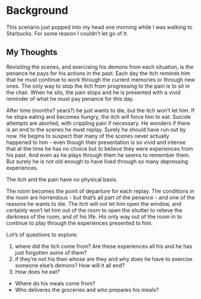 # Background

This scenario just popped into my head one morning while I was walking to Starbucks. For some reason I couldn’t let go of it.

## My Thoughts

Revisiting the scenes, and exercising his demons from each situation, is the penance he pays for his actions in the past. Each day the itch reminds him that he must continue to work through the current memories or through new ones. The only way to stop the itch from progressing to the pain is to sit in the chair. When he sits, the pain stops and he is presented with a vivid reminder of what he must pay penance for this day.

After time (months? years?) he just wants to die, but the itch won’t let him. If he stops eating and becomes hungry, the itch will force him to eat. Suicide attempts are aborted, with crippling pain if necessary. He wonders if there is an end to the scenes he must replay. Surely he should have run out by now. He begins to suspect that many of the scenes never actually happened to him - even though their presentation is so vivid and intense that at the time he has no choice but to believe they were experiences from his past. And even as he plays through them he seems to remember them. But surely he is not old enough to have lived through so many depressing experiences.

The itch and the pain have no physical basis.

The room becomes the point of departure for each replay. The conditions in the room are horrendous - but that’s all part of the penance - and one of the reasons he wants to die. The itch will not let him open the window, and certainly won’t let him out of the room to open the shutter to relieve the darkness of the room, and of his life. His only way out of the room in to continue to play through the experiences presented to him.

Lot’s of questions to explore:

1. where did the itch come from? Are these experiences all his and he has just forgotten some of them?
2. if they’re not his then whose are they and why does he have to exercise someone else’s demons? How will it all end?
3. How does he eat?
 * Where do his meals come from?
 * Who deliveres the groceries and who prepares his meals?
